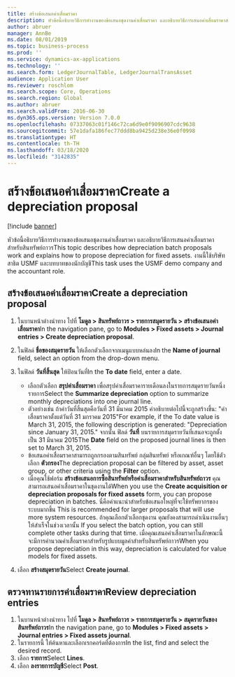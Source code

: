 ```yaml
---
title: สร้างข้อเสนอค่าเสื่อมราคา
description: หัวข้อนี้อธิบายวิธีการทำงานของข้อเสนอชุดงานค่าเสื่อมราคา และอธิบายวิธีการเสนอค่าเสื่อมราคาสำหรับสินทรัพย์ถาวร
author: abruer
manager: AnnBe
ms.date: 08/01/2019
ms.topic: business-process
ms.prod: ''
ms.service: dynamics-ax-applications
ms.technology: ''
ms.search.form: LedgerJournalTable, LedgerJournalTransAsset
audience: Application User
ms.reviewer: roschlom
ms.search.scope: Core, Operations
ms.search.region: Global
ms.author: abruer
ms.search.validFrom: 2016-06-30
ms.dyn365.ops.version: Version 7.0.0
ms.openlocfilehash: 07337063c01f146c72ca6d9e0f9096907cdc9638
ms.sourcegitcommit: 57e1dafa186fec77ddd8ba9425d238e36e0f0998
ms.translationtype: HT
ms.contentlocale: th-TH
ms.lasthandoff: 03/18/2020
ms.locfileid: "3142835"
---
```

# <a name="create-a-depreciation-proposal"></a><span data-ttu-id="a5ad0-103">สร้างข้อเสนอค่าเสื่อมราคา</span><span class="sxs-lookup"><span data-stu-id="a5ad0-103">Create a depreciation proposal</span></span>

[!include [banner](../../includes/banner.md)]

<span data-ttu-id="a5ad0-104">หัวข้อนี้อธิบายวิธีการทำงานของข้อเสนอชุดงานค่าเสื่อมราคา และอธิบายวิธีการเสนอค่าเสื่อมราคาสำหรับสินทรัพย์ถาวร</span><span class="sxs-lookup"><span data-stu-id="a5ad0-104">This topic describes how depreciation batch proposals work and explains how to propose depreciation for fixed assets.</span></span> <span data-ttu-id="a5ad0-105">งานนี้ใช้บริษัทสาธิต USMF และบทบาทของนักบัญชี</span><span class="sxs-lookup"><span data-stu-id="a5ad0-105">This task uses the USMF demo company and the accountant role.</span></span>


## <a name="create-a-depreciation-proposal"></a><span data-ttu-id="a5ad0-106">สร้างข้อเสนอค่าเสื่อมราคา</span><span class="sxs-lookup"><span data-stu-id="a5ad0-106">Create a depreciation proposal</span></span>
1. <span data-ttu-id="a5ad0-107">ในบานหน้าต่างนำทาง ไปที่ **โมดูล > สินทรัพย์ถาวร > รายการสมุดรายวัน > สร้างข้อเสนอค่าเสื่อมราคา**</span><span class="sxs-lookup"><span data-stu-id="a5ad0-107">In the navigation pane, go to **Modules > Fixed assets > Journal entries > Create depreciation proposal**.</span></span>
2. <span data-ttu-id="a5ad0-108">ในฟิลด์ **ชื่อของสมุดรายวัน** ให้เลือกตัวเลือกจากเมนูแบบหล่นลง</span><span class="sxs-lookup"><span data-stu-id="a5ad0-108">In the **Name of journal** field, select an option from the drop-down menu.</span></span>
3. <span data-ttu-id="a5ad0-109">ในฟิลด์ **วันที่สิ้นสุด** ให้ป้อนวันที่</span><span class="sxs-lookup"><span data-stu-id="a5ad0-109">In the **To date** field, enter a date.</span></span>

    - <span data-ttu-id="a5ad0-110">เลือกตัวเลือก **สรุปค่าเสื่อมราคา** เพื่อสรุปค่าเสื่อมราคารายเดือนลงในรายการสมุดรายวันหนึ่งรายการ</span><span class="sxs-lookup"><span data-stu-id="a5ad0-110">Select the **Summarize depreciation** option to summarize monthly depreciations into one journal line.</span></span>  
    - <span data-ttu-id="a5ad0-111">ตัวอย่างเช่น ถ้าค่าวันที่สิ้นสุดคือวันที่ 31 มีนาคม 2015 คำอธิบายต่อไปนี้จะถูกสร้างขึ้น: "ค่าเสื่อมราคาตั้งแต่วันที่ 31 มกราคม 2015"</span><span class="sxs-lookup"><span data-stu-id="a5ad0-111">For example, if the To date value is March 31, 2015, the following description is generated: "Depreciation since January 31, 2015."</span></span> <span data-ttu-id="a5ad0-112">จากนั้น ฟิลด์ **วันที่** บนรายการสมุดรายวันที่เสนอจะถูกตั้งเป็น 31 มีนาคม 2015</span><span class="sxs-lookup"><span data-stu-id="a5ad0-112">The **Date** field on the proposed journal lines is then set to March 31, 2015.</span></span>  
    - <span data-ttu-id="a5ad0-113">ข้อเสนอค่าเสื่อมราคาสามารถถูกกรองตามสินทรัพย์ กลุ่มสินทรัพย์ หรือเกณฑ์อื่นๆ โดยใช้ตัวเลือก **ตัวกรอง**</span><span class="sxs-lookup"><span data-stu-id="a5ad0-113">The depreciation proposal can be filtered by asset, asset group, or other criteria using the **Filter** option.</span></span>  
    - <span data-ttu-id="a5ad0-114">เมื่อคุณใช้ฟอร์ม **สร้างข้อเสนอการซื้อสินทรัพย์หรือค่าเสื่อมราคาสำหรับสินทรัพย์ถาวร** คุณสามารถเสนอค่าเสื่อมราคาในชุดงานได้</span><span class="sxs-lookup"><span data-stu-id="a5ad0-114">When you use the **Create acquisition or depreciation proposals for fixed assets** form, you can propose depreciation in batches.</span></span> <span data-ttu-id="a5ad0-115">นี่คือคำแนะนำสำหรับข้อเสนอใหญ่ที่จะใช้ทรัพยากรของระบบมากขึ้น </span><span class="sxs-lookup"><span data-stu-id="a5ad0-115">This is recommended for larger proposals that will use more system resources.</span></span> <span data-ttu-id="a5ad0-116">ถ้าคุณเลือกตัวเลือกชุดงาน คุณยังคงสามารถดำเนินงานอื่นๆ ให้สำเร็จในช่วงเวลานั้น </span><span class="sxs-lookup"><span data-stu-id="a5ad0-116">If you select the batch option, you can still complete other tasks during that time.</span></span> <span data-ttu-id="a5ad0-117">เมื่อคุณเสนอค่าเสื่อมราคาในลักษณะนี้ จะมีการคำนวณค่าเสื่อมราคาสำหรับรูปแบบมูลค่าสำหรับสินทรัพย์ถาวร</span><span class="sxs-lookup"><span data-stu-id="a5ad0-117">When you propose depreciation in this way, depreciation is calculated for value models for fixed assets.</span></span>  

4. <span data-ttu-id="a5ad0-118">เลือก **สร้างสมุดรายวัน**</span><span class="sxs-lookup"><span data-stu-id="a5ad0-118">Select **Create journal**.</span></span>

## <a name="review-depreciation-entries"></a><span data-ttu-id="a5ad0-119">ตรวจทานรายการค่าเสื่อมราคา</span><span class="sxs-lookup"><span data-stu-id="a5ad0-119">Review depreciation entries</span></span>
1. <span data-ttu-id="a5ad0-120">ในบานหน้าต่างนำทาง ไปที่ **โมดูล > สินทรัพย์ถาวร > รายการสมุดรายวัน > สมุดรายวันของสินทรัพย์ถาวร**</span><span class="sxs-lookup"><span data-stu-id="a5ad0-120">In the navigation pane, go to **Modules > Fixed assets > Journal entries > Fixed assets journal**.</span></span>
2. <span data-ttu-id="a5ad0-121">ในรายการนี้ ให้ค้นหาและเลือกเรกคอร์ดที่ต้องการ</span><span class="sxs-lookup"><span data-stu-id="a5ad0-121">In the list, find and select the desired record.</span></span>
3. <span data-ttu-id="a5ad0-122">เลือก **รายการ**</span><span class="sxs-lookup"><span data-stu-id="a5ad0-122">Select **Lines**.</span></span>
4. <span data-ttu-id="a5ad0-123">เลือก **ลงรายการบัญชี**</span><span class="sxs-lookup"><span data-stu-id="a5ad0-123">Select **Post**.</span></span>

